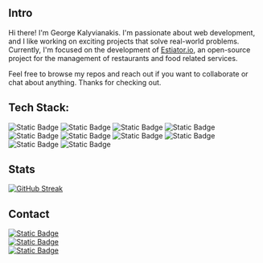 ## Intro
Hi there! I'm George Kalyvianakis. I'm passionate about web development, and I like working on exciting projects that solve real-world problems. Currently, I'm focused on the development of [Estiator.io](https://estiator.io), an open-source project for the management of restaurants and food related services.

Feel free to browse my repos and reach out if you want to collaborate or chat about anything. Thanks for checking out.

## Tech Stack:     

![Static Badge](https://img.shields.io/badge/javascript-grey?logo=javascript)
![Static Badge](https://img.shields.io/badge/typescript-grey?logo=typescript)
![Static Badge](https://img.shields.io/badge/react-grey?logo=react)
![Static Badge](https://img.shields.io/badge/nextjs-grey?logo=nextdotjs)
![Static Badge](https://img.shields.io/badge/php-grey?logo=php)
![Static Badge](https://img.shields.io/badge/java-grey?logo=openjdk)
![Static Badge](https://img.shields.io/badge/spring-boot-grey?logo=springboot)
![Static Badge](https://img.shields.io/badge/nodejs-grey?logo=nodedotjs)
![Static Badge](https://img.shields.io/badge/git-grey?logo=git)
![Static Badge](https://img.shields.io/badge/docker-grey?logo=docker)

## Stats
[![GitHub Streak](https://streak-stats.demolab.com?user=CptGeo&card_height=170)](https://git.io/streak-stats)

## Contact
[![Static Badge](https://img.shields.io/badge/george.kalyvianakis%40gmail.com-grey?style=social&logo=mailgun)](mailto://george.kalyvianakis@gmail.com)  
[![Static Badge](https://img.shields.io/badge/georgekalyvianakis18%40gmail.com-grey?style=social&logo=mailgun)](mailto://georgekalyvianakis18@gmail.com)  
[![Static Badge](https://img.shields.io/badge/kalyvianakis-grey?style=social&logo=x)](https://x.com/kalyvianakis) 

